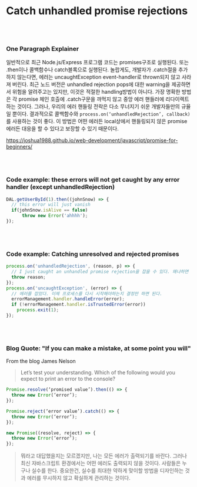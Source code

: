 # Catch unhandled promise rejections

<br/><br/>

### One Paragraph Explainer

일반적으로 최근 Node.js/Express 프로그램 코드는 promises구조로 실행된다. 또는 .then이나 콜백함수나 catch블록으로 실행된다. 놀랍게도, 개발자가 .catch절을 추가하지 않는다면, 에러는 uncaughtException event-handler로 thrown되지 않고 사라져 버린다. 최근 노드 버전은 unhandled rejection pops에 대한 warning을 제공하면서 위험을 알려주고는 있지만, 이것은 적절한 handling방법이 아니다. 가장 명확한 방법은 각 promise 체인 호츨에 .catch구문을 까먹지 않고 중앙 에러 핸들러에 리다이렉트하는 것이다. 그러나, 우리의 에러 핸들링 전락은 다소 무너지기 쉬운 개발자들만의 규율일 뿐이다. 결과적으로 콜백함수와 `process.on(‘unhandledRejection’, callback)`를 사용하는 것이 좋다. 이 방법은 어떤 에러든 local상에서 핸들링되지 않은 promise에러든 대응을 할 수 있다고 보장할 수 있기 때문이다.

https://joshua1988.github.io/web-development/javascript/promise-for-beginners/


<br/><br/>

### Code example: these errors will not get caught by any error handler (except unhandledRejection)

```javascript
DAL.getUserById(1).then((johnSnow) => {
  // this error will just vanish
  if(johnSnow.isAlive == false)
      throw new Error('ahhhh');
});

```

<br/><br/>

### Code example: Catching unresolved and rejected promises

```javascript
process.on('unhandledRejection', (reason, p) => {
  // I just caught an unhandled promise rejection을 잡을 수 있다. 왜냐하면 이미 (아래)unhandled error를 처리할 수 있게 했기 때문
  throw reason;
});
process.on('uncaughtException', (error) => {
  // 에러를 잡았다. 이제 프로세스를 다시 시작해야하는지 결정만 하면 된다.
  errorManagement.handler.handleError(error);
  if (!errorManagement.handler.isTrustedError(error))
    process.exit(1);
});

```

<br/><br/>

### Blog Quote: "If you can make a mistake, at some point you will"

 From the blog James Nelson

 > Let’s test your understanding. Which of the following would you expect to print an error to the console?

```javascript
Promise.resolve(‘promised value’).then(() => {
  throw new Error(‘error’);
});

Promise.reject(‘error value’).catch(() => {
  throw new Error(‘error’);
});

new Promise((resolve, reject) => {
  throw new Error(‘error’);
});
```

> 뭐라고 대답했을지는 모르겠지만, 나는 모든 에러가 출력되기를 바란다. 그러나 최신 자바스크립트 환경에서는 어떤 에러도 출력되지 않을 것이다. 사람들은 누구나 실수를 한다. 중요한건, 실수를 최대한 약하게 맞이할 방법을 디자인하는 것과 에러를 무시하지 않고 확실하게 관리하는 것이다.
